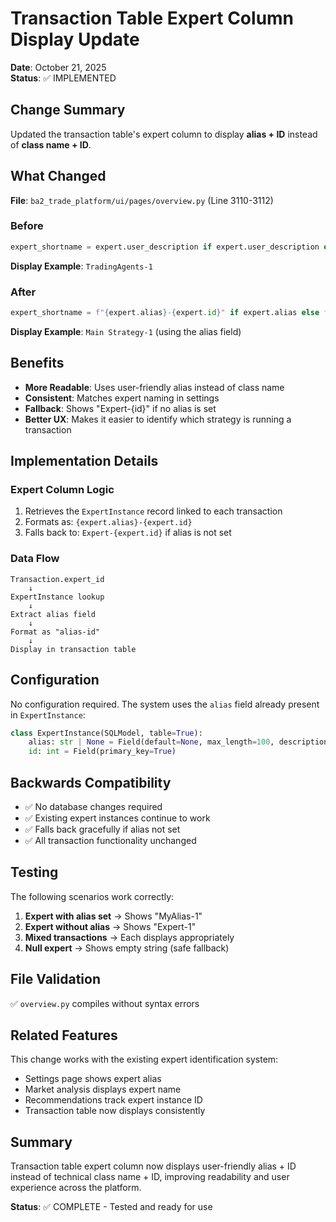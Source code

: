 # Transaction Table Expert Column Display Update

**Date**: October 21, 2025  
**Status**: ✅ IMPLEMENTED

## Change Summary

Updated the transaction table's expert column to display **alias + ID** instead of **class name + ID**.

## What Changed

**File**: `ba2_trade_platform/ui/pages/overview.py` (Line 3110-3112)

### Before
```python
expert_shortname = expert.user_description if expert.user_description else f"{expert.expert}-{expert.id}"
```

**Display Example**: `TradingAgents-1`

### After
```python
expert_shortname = f"{expert.alias}-{expert.id}" if expert.alias else f"Expert-{expert.id}"
```

**Display Example**: `Main Strategy-1` (using the alias field)

## Benefits

- **More Readable**: Uses user-friendly alias instead of class name
- **Consistent**: Matches expert naming in settings
- **Fallback**: Shows "Expert-{id}" if no alias is set
- **Better UX**: Makes it easier to identify which strategy is running a transaction

## Implementation Details

### Expert Column Logic

1. Retrieves the `ExpertInstance` record linked to each transaction
2. Formats as: `{expert.alias}-{expert.id}`
3. Falls back to: `Expert-{expert.id}` if alias is not set

### Data Flow

```
Transaction.expert_id
    ↓
ExpertInstance lookup
    ↓
Extract alias field
    ↓
Format as "alias-id"
    ↓
Display in transaction table
```

## Configuration

No configuration required. The system uses the `alias` field already present in `ExpertInstance`:

```python
class ExpertInstance(SQLModel, table=True):
    alias: str | None = Field(default=None, max_length=100, description="Short display name for the expert (max 100 chars)")
    id: int = Field(primary_key=True)
```

## Backwards Compatibility

- ✅ No database changes required
- ✅ Existing expert instances continue to work
- ✅ Falls back gracefully if alias not set
- ✅ All transaction functionality unchanged

## Testing

The following scenarios work correctly:

1. **Expert with alias set** → Shows "MyAlias-1"
2. **Expert without alias** → Shows "Expert-1"
3. **Mixed transactions** → Each displays appropriately
4. **Null expert** → Shows empty string (safe fallback)

## File Validation

✅ `overview.py` compiles without syntax errors

## Related Features

This change works with the existing expert identification system:
- Settings page shows expert alias
- Market analysis displays expert name
- Recommendations track expert instance ID
- Transaction table now displays consistently

## Summary

Transaction table expert column now displays user-friendly alias + ID instead of technical class name + ID, improving readability and user experience across the platform.

**Status**: ✅ COMPLETE - Tested and ready for use
